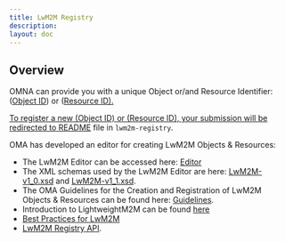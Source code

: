 ```yaml
---
title: LwM2M Registry
description:
layout: doc
---
```


## Overview
OMNA can provide you with a unique Object or/and Resource Identifier: (<a href="/lwm2m/resources/registry/objects#omna-lwm2m-objects" alt="OMA LwM2M Objects Registry">Object ID</a>) or (<a href="/lwm2m/resources/registry/resources#omna-lwm2m-resources" alt="OMA LwM2M Resource Registry">Resource ID).

To register a new (Object ID) or (Resource ID), your submission will be redirected to <a href="https://github.com/OpenMobileAlliance/lwm2m-registry/blob/prod/README.md" target="_blank">README</a> file in `lwm2m-registry`.

OMA has developed an editor for creating LwM2M Objects & Resources:

- The LwM2M Editor can be accessed here: <a href="https://devtoolkit.openmobilealliance.org/OEditor/" target="_blank">Editor</a>
- The XML schemas used by the LwM2M Editor are here: <a href="https://raw.githubusercontent.com/OpenMobileAlliance/lwm2m-registry/prod/LWM2M.xsd" target="_blank">LwM2M-v1_0.xsd</a> and <a href="https://raw.githubusercontent.com/OpenMobileAlliance/lwm2m-registry/prod/LWM2M-v1_1.xsd" target="_blank">LwM2M-v1_1.xsd</a>.
- The OMA Guidelines for the Creation and Registration of LwM2M Objects & Resources can be found here: <a href="https://www.openmobilealliance.org/documents/whitepapers/OMA-WP-State-of-the-LwM2M-Standard-20200114-C.pdf" target="_blank">Guidelines</a>.
- Introduction to LightweightM2M can be found <a href="/lwm2m/whatis" target="_blank">here</a>
- <a href="/lwm2m/resources#lwm2m-best-practices" target="_blank">Best Practices for LwM2M</a>
- <a href="/tools/lwm2m-api-registry" target="_blank">LwM2M Registry API</a>.
